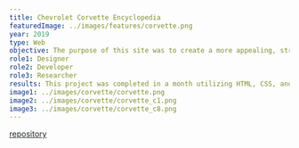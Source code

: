 ```yaml
---
title: Chevrolet Corvette Encyclopedia
featuredImage: ../images/features/corvette.png
year: 2019
type: Web
objective: The purpose of this site was to create a more appealing, stripped down version of a wiki site. This site was developed as a course project for CGT 353 at Purdue University. As a budding car enthusiast, I was inspired to create a site that finds a balance between design and technical information without being too overwhelming.
role1: Designer
role2: Developer
role3: Researcher
results: This project was completed in a month utilizing HTML, CSS, and jQuery. This site met all evaluation criteria in fields relating to 508 compliancy, aesthetics, and development. The next steps in this site would be to expand its current application and simplify the site by turning it into a React application.
image1: ../images/corvette/corvette.png
image2: ../images/corvette/corvette_c1.png
image3: ../images/corvette/corvette_c8.png
---
```


<a href="https://github.com/nicoledwenger/CorvetteEncyclopedia" style="color: #212529;">repository</a>